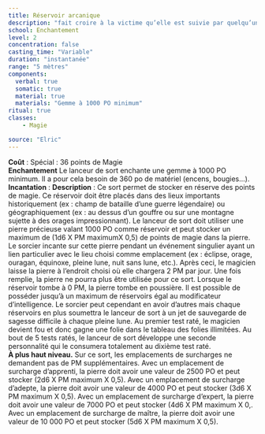 ```yaml
---
title: Réservoir arcanique
description: "fait croire à la victime qu’elle est suivie par quelqu’un"
school: Enchantement
level: 2
concentration: false
casting_time: "Variable"
duration: "instantanée"
range: "5 mètres"
components:
  verbal: true
  somatic: true
  material: true
  materials: "Gemme à 1000 PO minimum"
ritual: true
classes:
    - Magie

source: "Elric"
---
```

**Coût** : Spécial : 36 points de Magie   
**Enchantement** Le lanceur de sort enchante une gemme à 1000 PO minimum. Il a pour cela besoin de 360 po de matériel (encens, bougies...).  
**Incantation** : 
**Description** :  Ce sort permet de stocker en réserve des points de magie. Ce réservoir doit être placés dans des lieux importants historiquement (ex : champ de bataille d’une guerre légendaire) ou géographiquement (ex : au dessus d’un gouffre ou sur une montagne sujette à des orages impressionnant). Le lanceur de sort doit utiliser une pierre précieuse valant 1000 PO comme réservoir et peut stocker un maximum de (1d6 X PM maximumX 0,5) de points de magie dans la pierre. Le sorcier incante sur cette pierre pendant un événement singulier ayant un lien particulier avec le lieu choisi comme emplacement (ex : éclipse, orage, ouragan, équinoxe, pleine lune, nuit sans lune, etc.). Après ceci, le magicien laisse la pierre à l’endroit choisi où elle chargera 2 PM par jour. Une fois remplie, la pierre ne pourra plus être utilisée pour ce sort. Lorsque le réservoir tombe à 0 PM, la pierre tombe en poussière. Il est possible de posséder jusqu’à un maximum de réservoirs égal au modificateur d’intelligence. Le sorcier peut cependant en avoir d’autres mais chaque réservoirs en plus soumettra le lanceur de sort à un jet de sauvegarde de sagesse difficile à chaque pleine lune. Au premier test raté, le magicien devient fou et donc gagne une folie dans le tableau des folies illimitées. Au bout de 5 tests ratés, le lanceur de sort développe une seconde personnalité qui le consumera totalement au dixième test raté.  
**À plus haut niveau.** Sur ce sort, les emplacements de surcharges ne demandent pas de PM supplémentaires. Avec un emplacement de surcharge d’apprenti, la pierre doit avoir une valeur de 2500 PO et peut stocker (2d6 X PM maximum X 0,5). Avec un emplacement de surcharge d’adepte, la pierre doit avoir une valeur de 4000 PO et peut stocker (3d6 X PM  maximum X 0,5). Avec un emplacement de surcharge d’expert, la pierre doit avoir une valeur de 7000 PO et peut stocker (4d6 X PM maximum X 0,. Avec un emplacement de surcharge de maître, la pierre doit avoir une valeur de 10 000 PO et peut stocker (5d6 X PM  maximum X 0,5).  
